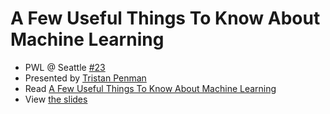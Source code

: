 # A Few Useful Things To Know About Machine Learning

- PWL @ Seattle [#23](https://www.meetup.com/Papers-We-Love-Seattle/events/233068249/)
- Presented by [Tristan Penman](http://tristanpenman.com)
- Read [A Few Useful Things To Know About Machine Learning](http://homes.cs.washington.edu/~pedrod/papers/cacm12.pdf)
- View [the slides](http://www.slideshare.net/tristanpenman/pwl-seattle-a-few-useful-things-to-know-about-machine-learning)
